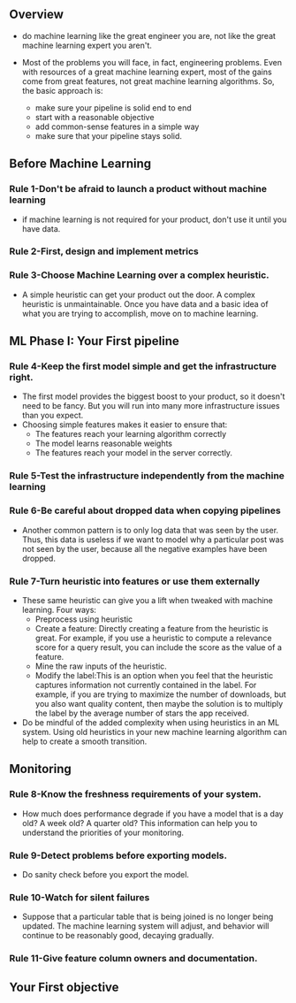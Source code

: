 ## Overview
+ do machine learning like the great engineer you are, not like the great machine learning expert you aren't.

+ Most of the problems you will face, in fact, engineering problems. Even with resources of a great machine learning expert, most of the gains come from great features, not great machine learning algorithms. So, the basic approach is:
  + make sure your pipeline is solid end to end
  + start with a reasonable objective
  + add common-sense features in a simple way
  + make sure that your pipeline stays solid.


## Before Machine Learning
### Rule 1-Don't be afraid to launch a product without machine learning
+ if machine learning is not required for your product, don't use it until you have data.

### Rule 2-First, design and implement metrics

### Rule 3-Choose Machine Learning over a complex heuristic.
+ A simple heuristic can get your product out the door. A complex heuristic is unmaintainable.
Once you have data and a basic idea of what you are trying to accomplish, move on to machine
learning.

## ML Phase I: Your First pipeline
### Rule 4-Keep the first model simple and get the infrastructure right.
+ The first model provides the biggest boost to your product, so it doesn't need to be fancy. But
you will run into many more infrastructure issues than you expect. 
+ Choosing simple features makes it easier to ensure that:
  + The features reach your learning algorithm correctly
  + The model learns reasonable weights
  + The features reach your model in the server correctly.
  
### Rule 5-Test the infrastructure independently from the machine learning

### Rule 6-Be careful about dropped data when copying pipelines
+ Another common pattern is to only log data that was seen by the
user. Thus, this data is useless if we want to model why a particular post was not seen by the
user, because all the negative examples have been dropped.

### Rule 7-Turn heuristic into features or use them externally
+ These same heuristic can give you a lift when tweaked with machine learning. Four ways:
  + Preprocess using heuristic
  + Create a feature: Directly creating a feature from the heuristic is great. For example, if
you use a heuristic to compute a relevance score for a query result, you can include the
score as the value of a feature.
  + Mine the raw inputs of the heuristic.
  + Modify the label:This is an option when you feel that the heuristic captures information not currently contained in the label. For example, if you are trying to maximize the number of downloads, but you also want quality content, then maybe the solution is to multiply the label by the average number of stars the app received.
+ Do be mindful of the added complexity when using heuristics in an ML system. Using old heuristics in your new machine learning algorithm can help to create a smooth transition.


## Monitoring
### Rule 8-Know the freshness requirements of your system.
+ How much does performance degrade if you have a model that is a day old? A week old? A quarter old? This information can help you to understand the priorities of your monitoring.

### Rule 9-Detect problems before exporting models.
+ Do sanity check before you export the model.

### Rule 10-Watch for silent failures
+ Suppose that a particular table that is being joined is no longer being updated. The machine learning system will adjust, and behavior will continue to be reasonably good, decaying gradually.

### Rule 11-Give feature column owners and documentation.

## Your First objective














